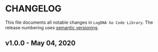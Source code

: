 # CHANGELOG

This file documents all notable changes in `LogDNA Go Code Library`. The release numbering uses [semantic versioning](http://semver.org).

## v1.0.0 - May 04, 2020

